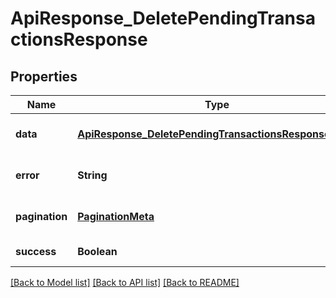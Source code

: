 # ApiResponse_DeletePendingTransactionsResponse
## Properties

| Name | Type | Description | Notes |
|------------ | ------------- | ------------- | -------------|
| **data** | [**ApiResponse_DeletePendingTransactionsResponse_data**](ApiResponse_DeletePendingTransactionsResponse_data.md) |  | [optional] [default to null] |
| **error** | **String** |  | [optional] [default to null] |
| **pagination** | [**PaginationMeta**](PaginationMeta.md) |  | [optional] [default to null] |
| **success** | **Boolean** |  | [default to null] |

[[Back to Model list]](../README.md#documentation-for-models) [[Back to API list]](../README.md#documentation-for-api-endpoints) [[Back to README]](../README.md)


